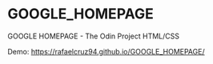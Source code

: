 # GOOGLE_HOMEPAGE
GOOGLE HOMEPAGE - The Odin Project HTML/CSS

Demo: https://rafaelcruz94.github.io/GOOGLE_HOMEPAGE/

